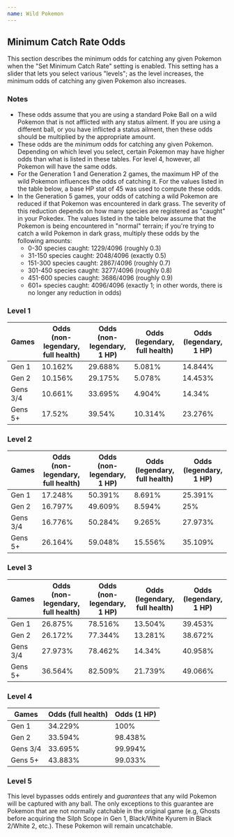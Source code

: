 ```yaml
---
name: Wild Pokemon
---
```

## Minimum Catch Rate Odds

This section describes the minimum odds for catching any given Pokemon when the "Set Minimum Catch Rate" setting is enabled. This setting has a slider that lets you select various "levels"; as the level increases, the minimum odds of catching any given Pokemon also increases.

### Notes
- These odds assume that you are using a standard Poke Ball on a wild Pokemon that is not afflicted with any status ailment. If you are using a different ball, or you have inflicted a status ailment, then these odds should be multiplied by the appropriate amount.
- These odds are the *minimum* odds for catching any given Pokemon. Depending on which level you select, certain Pokemon may have higher odds than what is listed in these tables. For level 4, however, all Pokemon will have the same odds.
- For the Generation 1 and Generation 2 games, the maximum HP of the wild Pokemon influences the odds of catching it. For the values listed in the table below, a base HP stat of 45 was used to compute these odds.
- In the Generation 5 games, your odds of catching a wild Pokemon are reduced if that Pokemon was encountered in dark grass. The severity of this reduction depends on how many species are registered as "caught" in your Pokedex. The values listed in the table below assume that the Pokemon is being encountered in "normal" terrain; if you're trying to catch a wild Pokemon in dark grass, multiply these odds by the following amounts:
  - 0-30 species caught: 1229/4096 (roughly 0.3)
  - 31-150 species caught: 2048/4096 (exactly 0.5)
  - 151-300 species caught: 2867/4096 (roughly 0.7)
  - 301-450 species caught: 3277/4096 (roughly 0.8)
  - 451-600 species caught: 3686/4096 (roughly 0.9)
  - 601+ species caught: 4096/4096 (exactly 1; in other words, there is no longer any reduction in odds)

### Level 1

|  Games     |  Odds (non-legendary, full health)  |  Odds (non-legendary, 1 HP)  |  Odds (legendary, full health)  |  Odds (legendary, 1 HP)  |
|------------|-------------------------------------|------------------------------|---------------------------------|--------------------------|
| Gen 1      | 10.162%                             | 29.688%                      | 5.081%                          | 14.844%                  |
| Gen 2      | 10.156%                             | 29.175%                      | 5.078%                          | 14.453%                  |
| Gens 3/4   | 10.661%                             | 33.695%                      | 4.904%                          | 14.34%                   |
| Gens 5+    | 17.52%                              | 39.54%                       | 10.314%                         | 23.276%                  |

### Level 2

|  Games     |  Odds (non-legendary, full health)  |  Odds (non-legendary, 1 HP)  |  Odds (legendary, full health)  |  Odds (legendary, 1 HP)  |
|------------|-------------------------------------|------------------------------|---------------------------------|--------------------------|
| Gen 1      | 17.248%                             | 50.391%                      | 8.691%                          | 25.391%                  |
| Gen 2      | 16.797%                             | 49.609%                      | 8.594%                          | 25%                      |
| Gens 3/4   | 16.776%                             | 50.284%                      | 9.265%                          | 27.973%                  |
| Gens 5+    | 26.164%                             | 59.048%                      | 15.556%                         | 35.109%                  |

### Level 3

|  Games     |  Odds (non-legendary, full health)  |  Odds (non-legendary, 1 HP)  |  Odds (legendary, full health)  |  Odds (legendary, 1 HP)  |
|------------|-------------------------------------|------------------------------|---------------------------------|--------------------------|
| Gen 1      | 26.875%                             | 78.516%                      | 13.504%                         | 39.453%                  |
| Gen 2      | 26.172%                             | 77.344%                      | 13.281%                         | 38.672%                  |
| Gens 3/4   | 27.973%                             | 78.462%                      | 14.34%                          | 40.958%                  |
| Gens 5+    | 36.564%                             | 82.509%                      | 21.739%                         | 49.066%                  |

### Level 4

|  Games     |  Odds (full health)  |  Odds (1 HP)  |
|------------|----------------------|---------------|
| Gen 1      | 34.229%              | 100%          |
| Gen 2      | 33.594%              | 98.438%       |
| Gens 3/4   | 33.695%              | 99.994%       |
| Gens 5+    | 43.883%              | 99.033%       |

### Level 5
This level bypasses odds entirely and *guarantees* that any wild Pokemon will be captured with any ball. The only exceptions to this guarantee are Pokemon that are not normally catchable in the original game (e.g, Ghosts before acquiring the Silph Scope in Gen 1, Black/White Kyurem in Black 2/White 2, etc.). These Pokemon will remain uncatchable.